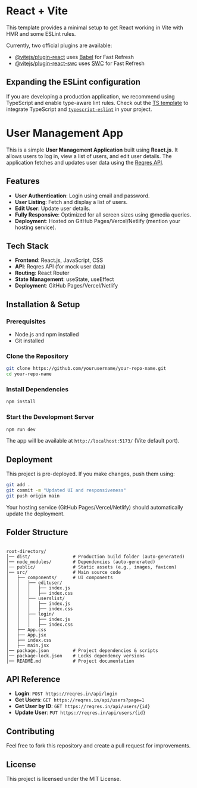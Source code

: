 # React + Vite

This template provides a minimal setup to get React working in Vite with HMR and some ESLint rules.

Currently, two official plugins are available:

- [@vitejs/plugin-react](https://github.com/vitejs/vite-plugin-react/blob/main/packages/plugin-react/README.md) uses [Babel](https://babeljs.io/) for Fast Refresh
- [@vitejs/plugin-react-swc](https://github.com/vitejs/vite-plugin-react-swc) uses [SWC](https://swc.rs/) for Fast Refresh

## Expanding the ESLint configuration

If you are developing a production application, we recommend using TypeScript and enable type-aware lint rules. Check out the [TS template](https://github.com/vitejs/vite/tree/main/packages/create-vite/template-react-ts) to integrate TypeScript and [`typescript-eslint`](https://typescript-eslint.io) in your project.

# User Management App

This is a simple **User Management Application** built using **React.js**. It allows users to log in, view a list of users, and edit user details. The application fetches and updates user data using the [Reqres API](https://reqres.in/).

## Features

- **User Authentication**: Login using email and password.
- **User Listing**: Fetch and display a list of users.
- **Edit User**: Update user details.
- **Fully Responsive**: Optimized for all screen sizes using @media queries.
- **Deployment**: Hosted on GitHub Pages/Vercel/Netlify (mention your hosting service).

## Tech Stack

- **Frontend**: React.js, JavaScript, CSS
- **API**: Reqres API (for mock user data)
- **Routing**: React Router
- **State Management**: useState, useEffect
- **Deployment**: GitHub Pages/Vercel/Netlify

## Installation & Setup

### Prerequisites
- Node.js and npm installed
- Git installed

### Clone the Repository
```sh
git clone https://github.com/yourusername/your-repo-name.git
cd your-repo-name
```

### Install Dependencies
```sh
npm install
```

### Start the Development Server
```sh
npm run dev
```
The app will be available at `http://localhost:5173/` (Vite default port).

## Deployment
This project is pre-deployed. If you make changes, push them using:
```sh
git add .
git commit -m "Updated UI and responsiveness"
git push origin main
```
Your hosting service (GitHub Pages/Vercel/Netlify) should automatically update the deployment.

## Folder Structure
```

root-directory/
│── dist/                # Production build folder (auto-generated)
│── node_modules/        # Dependencies (auto-generated)
│── public/              # Static assets (e.g., images, favicon)
│── src/                 # Main source code
│   ├── components/      # UI components
│   │   ├── edituser/      
│   │   │   ├── index.js
│   │   │   ├── index.css
│   │   ├── userslist/
│   │   │   ├── index.js
│   │   │   ├── index.css
│   │   ├── login/
│   │   │   ├── index.js
│   │   │   ├── index.css
│   ├── App.css
│   ├── App.jsx
│   ├── index.css
│   ├── main.jsx
│── package.json         # Project dependencies & scripts
│── package-lock.json    # Locks dependency versions
│── README.md            # Project documentation

```

## API Reference
- **Login**: `POST https://reqres.in/api/login`
- **Get Users**: `GET https://reqres.in/api/users?page=1`
- **Get User by ID**: `GET https://reqres.in/api/users/{id}`
- **Update User**: `PUT https://reqres.in/api/users/{id}`

## Contributing
Feel free to fork this repository and create a pull request for improvements.

## License
This project is licensed under the MIT License.

